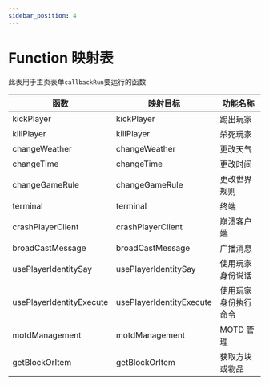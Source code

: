 ```yaml
---
sidebar_position: 4
---
```


# Function 映射表

此表用于主页表单`callbackRun`要运行的函数

| 函数                     | 映射目标                 | 功能名称             |
| ------------------------ | ------------------------ | -------------------- |
| kickPlayer               | kickPlayer               | 踢出玩家             |
| killPlayer               | killPlayer               | 杀死玩家             |
| changeWeather            | changeWeather            | 更改天气             |
| changeTime               | changeTime               | 更改时间             |
| changeGameRule           | changeGameRule           | 更改世界规则         |
| terminal                 | terminal                 | 终端                 |
| crashPlayerClient        | crashPlayerClient        | 崩溃客户端           |
| broadCastMessage         | broadCastMessage         | 广播消息             |
| usePlayerIdentitySay     | usePlayerIdentitySay     | 使用玩家身份说话     |
| usePlayerIdentityExecute | usePlayerIdentityExecute | 使用玩家身份执行命令 |
| motdManagement           | motdManagement           | MOTD 管理            |
| getBlockOrItem           | getBlockOrItem           | 获取方块或物品       |
